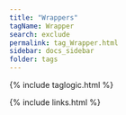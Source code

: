 ```yaml
---
title: "Wrappers"
tagName: Wrapper
search: exclude
permalink: tag_Wrapper.html
sidebar: docs_sidebar
folder: tags
---
```

{% include taglogic.html %}

{% include links.html %}
